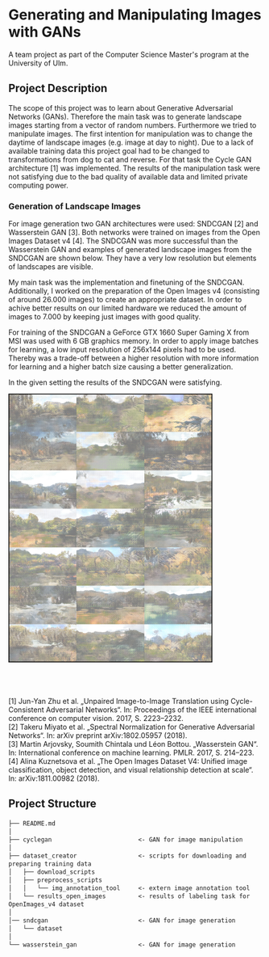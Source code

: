 # Generating and Manipulating Images with GANs

A team project as part of the Computer Science Master's program at the University of Ulm.

## Project Description

The scope of this project was to learn about Generative Adversarial Networks (GANs). Therefore the main task was to generate landscape images starting from a vector of random numbers. Furthermore we tried to manipulate images. The first intention for manipulation was to change the daytime of landscape images (e.g. image at day to night). Due to a lack of available training data this project goal had to be changed to transformations from dog to cat and reverse. For that task the Cycle GAN architecture [1] was implemented. The results of the manipulation task were not satisfying due to the bad quality of available data and limited private computing power.

### Generation of Landscape Images

For image generation two GAN architectures were used: SNDCGAN [2] and Wasserstein GAN [3]. Both networks were trained on images from the Open Images Dataset v4 [4]. The SNDCGAN was more successful than the Wasserstein GAN and examples of generated landscape images from the SNDCGAN are shown below. They have a very low resolution but elements of landscapes are visible.

My main task was the implementation and finetuning of the SNDCGAN. Additionally, I worked on the preparation of the Open Images v4 (consisting of around 26.000 images) to create an appropriate dataset. In order to achive better results on our limited hardware we reduced the amount of images to 7.000 by keeping just images with good quality. 

For training of the SNDCGAN a GeForce GTX 1660 Super Gaming X from MSI was used with 6 GB graphics memory. In order to apply image batches for learning, a low input resolution of 256x144 pixels had to be used. Thereby was a trade-off between a higher resolution with more information for learning and a higher batch size causing a better generalization.

In the given setting the results of the SNDCGAN were satisfying.

<img src="results.png" alt="Results Landscape Image Generation" style="width:405;height:532px;">

<br><br><br>
[1] Jun-Yan Zhu et al. „Unpaired Image-to-Image Translation using Cycle-Consistent Adversarial Networks“. In: Proceedings of the IEEE international conference on computer vision. 2017, S. 2223–2232.<br>
[2] Takeru Miyato et al. „Spectral Normalization for Generative Adversarial Networks“. In: arXiv preprint arXiv:1802.05957 (2018).<br>
[3] Martin Arjovsky, Soumith Chintala und Léon Bottou. „Wasserstein GAN“. In: International conference on machine learning. PMLR. 2017, S. 214–223.<br>
[4] Alina Kuznetsova et al. „The Open Images Dataset V4: Unified image classification, object detection, and visual relationship detection at scale“. In: arXiv:1811.00982 (2018).

## Project Structure

```
├── README.md
│
├── cyclegan                        <- GAN for image manipulation 
│
├── dataset_creator                 <- scripts for downloading and preparing training data
│   ├── download_scripts        
│   ├── preprocess_scripts   
│   │   └── img_annotation_tool     <- extern image annotation tool 
│   └── results_open_images         <- results of labeling task for OpenImages_v4 dataset
│
│── sndcgan                         <- GAN for image generation
│   └── dataset
│
└── wasserstein_gan                 <- GAN for image generation
```
